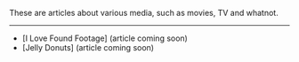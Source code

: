 These are articles about various media, such as movies, TV and whatnot.

---

- [I Love Found Footage] (article coming soon)
- [Jelly Donuts] (article coming soon)